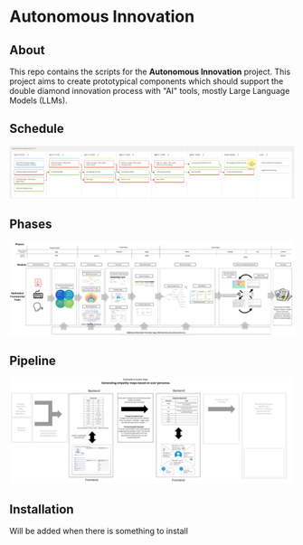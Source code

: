 # Autonomous Innovation


## About
This repo contains the scripts for the **Autonomous Innovation** project. This project aims to create prototypical components which should support the double diamond innovation process with "AI" tools, mostly Large Language Models (LLMs).

## Schedule

![Time Schedule for the Project](/readme_images/schedule.png)

## Phases
![Phases](/readme_images/phases.png)

## Pipeline
![Pipeline Through the Steps](/readme_images/pipeline.png)

## Installation
Will be added when there is something to install